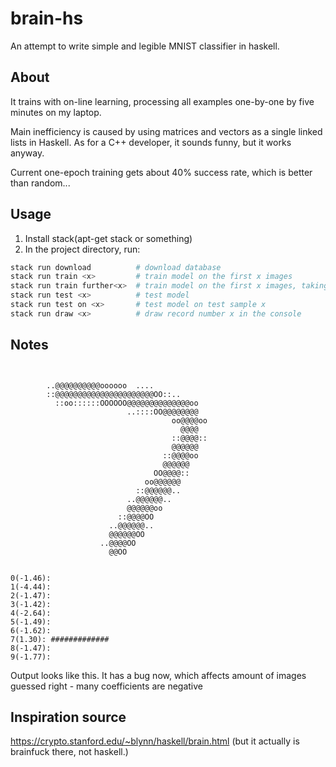 # brain-hs

An attempt to write simple and legible MNIST classifier in haskell.

## About

It trains with on-line learning, processing all examples one-by-one by five minutes on my laptop.

Main inefficiency is caused by using matrices and vectors as a single linked lists in Haskell. As for a C++ developer, it sounds funny, but it works anyway.

Current one-epoch training gets about 40% success rate, which is better than random...

## Usage

1. Install stack(apt-get stack or something)
2. In the project directory, run:

```sh
stack run download          # download database
stack run train <x>         # train model on the first x images
stack run train further<x>  # train model on the first x images, taking existing model as a source
stack run test <x>          # test model
stack run test on <x>       # test model on test sample x
stack run draw <x>          # draw record number x in the console
```

## Notes

```


        ..@@@@@@@@@@oooooo  ....
        ::@@@@@@@@@@@@@@@@@@@@@@OO::..
          ::oo::::::OOOOOO@@@@@@@@@@@@@@oo
                          ..::::OO@@@@@@@@
                                    oo@@@@oo
                                      @@@@
                                    ::@@@@::
                                    @@@@@@
                                  ::@@@@oo
                                  @@@@@@
                                OO@@@@::
                              oo@@@@@@
                            ::@@@@@@..
                          ..@@@@@@..
                          @@@@@@oo
                        ::@@@@OO
                      ..@@@@@@..
                      @@@@@@OO
                    ..@@@@OO
                      @@OO


0(-1.46):
1(-4.44):
2(-1.47):
3(-1.42):
4(-2.64):
5(-1.49):
6(-1.62):
7(1.30): #############
8(-1.47):
9(-1.77):
```

Output looks like this. It has a bug now, which affects amount of images guessed right - many coefficients are negative

## Inspiration source

<https://crypto.stanford.edu/~blynn/haskell/brain.html>
(but it actually is brainfuck there, not haskell.)
